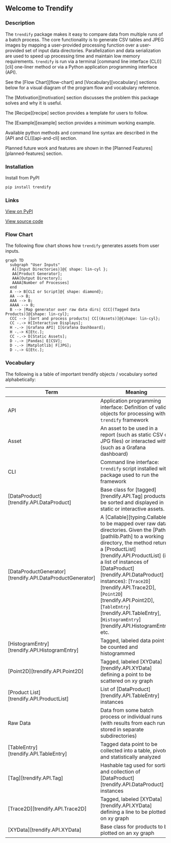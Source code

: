 ## Welcome to Trendify

### Description

The `trendify` package makes it easy to compare data from multiple runs of a batch process.  The core functionality is to generate CSV tables and JPEG images by mapping a user-provided processing function over a user-provided set of input data directories.  Parallelization and data serialization are used to speed up processing time and maintain low memory requirements.  `trendify` is run via a terminal [command line interface (CLI)][cli] one-liner method or via a Python application programming interface (API).

See the [Flow Chart][flow-chart] and [Vocabulary][vocabulary] sections below for a visual diagram of the program flow and vocabulary reference.

The [Motivation][motivation] section discusses the problem this package solves and why it is useful.

The [Recipe][recipe] section provides a template for users to follow.

The [Example][example] section provides a minimum working example.

Available python methods and command line syntax are described in the [API and CLI][api-and-cli] section.

Planned future work and features are shown in the [Planned Features][planned-features] section.

### Installation

Install from PyPI

```bash
pip install trendify
```

### Links

[View on PyPI](https://pypi.org/project/trendify/)

[View source code](https://github.com/TalbotKnighton/trendify?tab=readme-ov-file)

### Flow Chart

The following flow chart shows how `trendify` generates assets from user inputs.

``` mermaid
graph TD
  subgraph "User Inputs"  
   A[(Input Directories)]@{ shape: lin-cyl };
   AA[Product Generator];
   AAA[Output Directory];
   AAAA[Number of Processes]
  end
  A --> B[CLI or Script]@{ shape: diamond};
  AA --> B;
  AAA --> B;
  AAAA --> B;
  B --> |Map generator over raw data dirs| CCC[(Tagged Data Products)]@{shape: lin-cyl};
  CCC --> |Sort and process products| CC[(Assets)]@{shape: lin-cyl};
  CC -.-> H[Interactive Displays];
  H -.-> |Grafana API| I[Grafana Dashboard];
  H -.-> K[Etc.];
  CC -.-> D[Static Assets];
  D -.-> |Pandas| E[CSV];
  D -.-> |Matplotlib| F[JPG];
  D -.-> G[Etc.];
```

### Vocabulary

The following is a table of important trendify objects / vocabulary sorted alphabetically:

| Term | Meaning |
| ---- | ------- |
| API | Application programming interface: Definition of valid objects for processing within `trendify` framework |
| Asset | An asset to be used in a report (such as static CSV or JPG files) or interacted with (such as a Grafana dashboard) |
| CLI | Command line interface: `trendify` script installed with package used to run the framework |
| [DataProduct][trendify.API.DataProduct] | Base class for [tagged][trendify.API.Tag] products to be sorted and displayed in static or interactive assets.|
| [DataProductGenerator][trendify.API.DataProductGenerator] | A [Callable][typing.Callable] to be mapped over raw data directories.  Given the [Path][pathlib.Path] to a working directory, the method returns a [ProductList][trendify.API.ProductList] (i.e. a list of instances of [DataProduct][trendify.API.DataProduct] instances): [`Trace2D`][trendify.API.Trace2D], [`Point2D`][trendify.API.Point2D], [`TableEntry`][trendify.API.TableEntry], [`HistogramEntry`][trendify.API.HistogramEntry], etc. |
| [HistogramEntry][trendify.API.HistogramEntry] | Tagged, labeled data point to be counted and histogrammed |
| [Point2D][trendify.API.Point2D] | Tagged, labeled [XYData][trendify.API.XYData] defining a point to be scattered on xy graph |
| [Product List][trendify.API.ProductList] | List of [DataProduct][trendify.API.TableEntry] instances |
| Raw Data | Data from some batch process or individual runs (with results from each run stored in separate subdirectories) |
| [TableEntry][trendify.API.TableEntry] | Tagged data point to be collected into a table, pivoted, and statistically analyzed |
| [Tag][trendify.API.Tag] | Hashable tag used for sorting and collection of [DataProduct][trendify.API.DataProduct] instances |
| [Trace2D][trendify.API.Trace2D] | Tagged, labeled [XYData][trendify.API.XYData] defining a line to be plotted on xy graph |
| [XYData][trendify.API.XYData] | Base class for products to be plotted on an xy graph |
